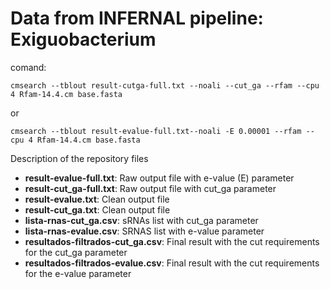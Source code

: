 # Data from INFERNAL pipeline: Exiguobacterium

comand:
```shell
cmsearch --tblout result-cutga-full.txt --noali --cut_ga --rfam --cpu 4 Rfam-14.4.cm base.fasta
```
or

```shell
cmsearch --tblout result-evalue-full.txt--noali -E 0.00001 --rfam --cpu 4 Rfam-14.4.cm base.fasta
```

Description of the repository files

- **result-evalue-full.txt**: Raw output file with e-value (E) parameter
- **result-cut_ga-full.txt**: Raw output file with cut_ga parameter
- **result-evalue.txt**: Clean output file
- **result-cut_ga.txt**: Clean output file
- **lista-rnas-cut_ga.csv**: sRNAs list with cut_ga parameter
- **lista-rnas-evalue.csv**: SRNAS list with e-value parameter
- **resultados-filtrados-cut_ga.csv**: Final result with the cut requirements for the cut_ga parameter
- **resultados-filtrados-evalue.csv**: Final result with the cut requirements for the e-value parameter

